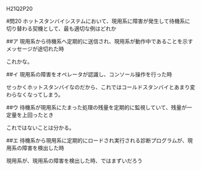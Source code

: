 H21Q2P20

#問20 ホットスタンバイシステムにおいて、現用系に障害が発生して待機系に切り替わる契機として、最も適切な例はどれか

##ア 現用系から待機系へ定期的に送信され、現用系が動作中であることを示すメッセージが途切れた時

これかな。

##イ 現用系の障害をオペレータが認識し、コンソール操作を行った時

せっかくホットスタンバイなのだから、これではコールドスタンバイとあまり変わらなくなってしまう。

##ウ 待機系が現用系にたまった処理の残量を定期的に監視していて、残量が一定量を上回ったとき

これではないことは分かる。

##エ 待機系から現用系に定期的にロードされ実行される診断プログラムが、現用系の障害を検出した時

現用系が、現用系の障害を検出した時、ではまずいだろう
